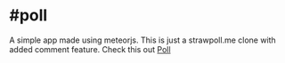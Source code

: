 #poll
====

A simple app made using meteorjs. This is just a strawpoll.me clone with added comment feature. Check this out [Poll](http://pollsite.meteor.com)
